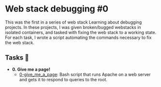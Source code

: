 # Web stack debugging #0

This was the first in a series of web stack Learning about debugging projects. In these
projects, I was given broken/bugged webstacks in isolated containers,
and tasked with fixing the web stack to a working state. For each
task, I wrote a script automating the commands necessary to fix the
web stack.

## Tasks :page_with_curl:

* **0. Give me a page!**
  * [0-give_me_a_page](./0-give_me_a_page): Bash script that runs Apache on a
  web server and gets it to respond to queries to the root.

